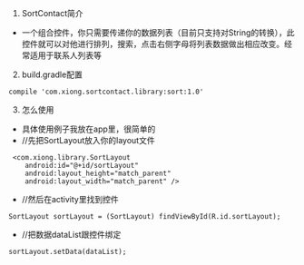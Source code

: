 1. SortContact简介
 - 一个组合控件，你只需要传递你的数据列表（目前只支持对String的转换），此控件就可以对他进行排列，搜索，点击右侧字母将列表数据做出相应改变。经常适用于联系人列表等
2. build.gradle配置
```
compile 'com.xiong.sortcontact.library:sort:1.0'
```
3. 怎么使用
 - 具体使用例子我放在app里，很简单的
 - //先把SortLayout放入你的layout文件
```
 <com.xiong.library.SortLayout
    android:id="@+id/sortLayout"
    android:layout_height="match_parent"
    android:layout_width="match_parent" />
```
 - //然后在activity里找到控件
```
SortLayout sortLayout = (SortLayout) findViewById(R.id.sortLayout);
```
 - //把数据dataList跟控件绑定
```
sortLayout.setData(dataList); 
```
